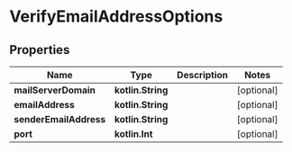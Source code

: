 
# VerifyEmailAddressOptions

## Properties
Name | Type | Description | Notes
------------ | ------------- | ------------- | -------------
**mailServerDomain** | **kotlin.String** |  |  [optional]
**emailAddress** | **kotlin.String** |  |  [optional]
**senderEmailAddress** | **kotlin.String** |  |  [optional]
**port** | **kotlin.Int** |  |  [optional]



